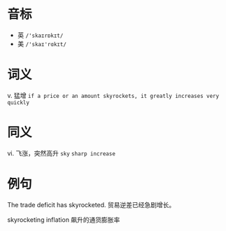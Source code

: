 # 音标

- 英 `/'skaɪrɒkɪt/`
- 美 `/'skaɪ'rɑkɪt/`

# 词义

v. 猛增
`if a price or an amount skyrockets, it greatly increases very quickly`

# 同义

vi. 飞涨，突然高升
`sky` `sharp increase`

# 例句

The trade deficit has skyrocketed.
贸易逆差已经急剧增长。

skyrocketing inflation
飙升的通货膨胀率


